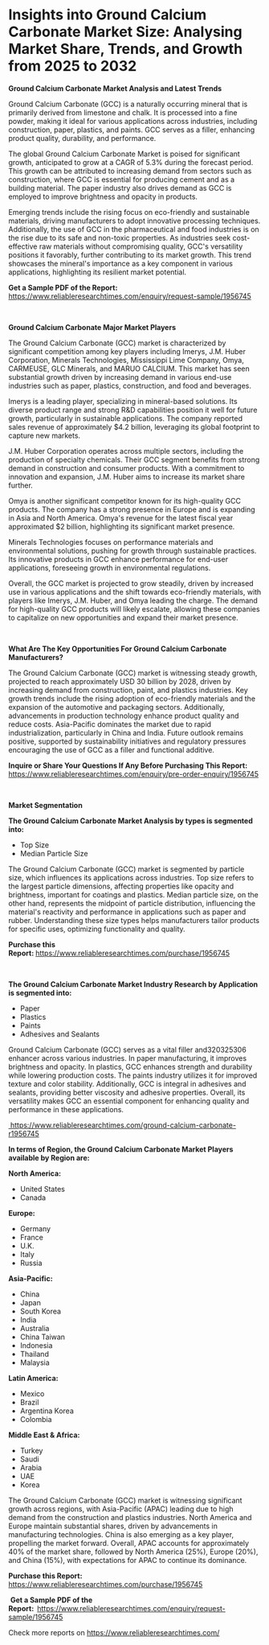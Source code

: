 <p><h1>Insights into Ground Calcium Carbonate Market Size: Analysing Market Share, Trends, and Growth from 2025 to 2032</h1></p><p><strong>Ground Calcium Carbonate Market Analysis and Latest Trends</strong></p>
<p><p>Ground Calcium Carbonate (GCC) is a naturally occurring mineral that is primarily derived from limestone and chalk. It is processed into a fine powder, making it ideal for various applications across industries, including construction, paper, plastics, and paints. GCC serves as a filler, enhancing product quality, durability, and performance.</p><p>The global Ground Calcium Carbonate Market is poised for significant growth, anticipated to grow at a CAGR of 5.3% during the forecast period. This growth can be attributed to increasing demand from sectors such as construction, where GCC is essential for producing cement and as a building material. The paper industry also drives demand as GCC is employed to improve brightness and opacity in products.</p><p>Emerging trends include the rising focus on eco-friendly and sustainable materials, driving manufacturers to adopt innovative processing techniques. Additionally, the use of GCC in the pharmaceutical and food industries is on the rise due to its safe and non-toxic properties. As industries seek cost-effective raw materials without compromising quality, GCC's versatility positions it favorably, further contributing to its market growth. This trend showcases the mineral's importance as a key component in various applications, highlighting its resilient market potential.</p></p>
<p><strong>Get a Sample PDF of the Report:&nbsp;</strong> <a href="https://www.reliableresearchtimes.com/enquiry/request-sample/1956745?utm_campaign=3532&utm_medium=2&utm_source=Github&utm_content=ia&utm_term=01042025&utm_id=ground-calcium-carbonate">https://www.reliableresearchtimes.com/enquiry/request-sample/1956745</a></p>
<p>&nbsp;</p>
<p><strong>Ground Calcium Carbonate Major Market Players</strong></p>
<p><p>The Ground Calcium Carbonate (GCC) market is characterized by significant competition among key players including Imerys, J.M. Huber Corporation, Minerals Technologies, Mississippi Lime Company, Omya, CARMEUSE, GLC Minerals, and MARUO CALCIUM. This market has seen substantial growth driven by increasing demand in various end-use industries such as paper, plastics, construction, and food and beverages.</p><p>Imerys is a leading player, specializing in mineral-based solutions. Its diverse product range and strong R&D capabilities position it well for future growth, particularly in sustainable applications. The company reported sales revenue of approximately $4.2 billion, leveraging its global footprint to capture new markets.</p><p>J.M. Huber Corporation operates across multiple sectors, including the production of specialty chemicals. Their GCC segment benefits from strong demand in construction and consumer products. With a commitment to innovation and expansion, J.M. Huber aims to increase its market share further.</p><p>Omya is another significant competitor known for its high-quality GCC products. The company has a strong presence in Europe and is expanding in Asia and North America. Omya's revenue for the latest fiscal year approximated $2 billion, highlighting its significant market presence.</p><p>Minerals Technologies focuses on performance materials and environmental solutions, pushing for growth through sustainable practices. Its innovative products in GCC enhance performance for end-user applications, foreseeing growth in environmental regulations.</p><p>Overall, the GCC market is projected to grow steadily, driven by increased use in various applications and the shift towards eco-friendly materials, with players like Imerys, J.M. Huber, and Omya leading the charge. The demand for high-quality GCC products will likely escalate, allowing these companies to capitalize on new opportunities and expand their market presence.</p></p>
<p>&nbsp;</p>
<p><strong>What Are The Key Opportunities For Ground Calcium Carbonate Manufacturers?</strong></p>
<p><p>The Ground Calcium Carbonate (GCC) market is witnessing steady growth, projected to reach approximately USD 30 billion by 2028, driven by increasing demand from construction, paint, and plastics industries. Key growth trends include the rising adoption of eco-friendly materials and the expansion of the automotive and packaging sectors. Additionally, advancements in production technology enhance product quality and reduce costs. Asia-Pacific dominates the market due to rapid industrialization, particularly in China and India. Future outlook remains positive, supported by sustainability initiatives and regulatory pressures encouraging the use of GCC as a filler and functional additive.</p></p>
<p><strong>Inquire or Share Your Questions If Any Before Purchasing This Report:</strong> <a href="https://www.reliableresearchtimes.com/enquiry/pre-order-enquiry/1956745?utm_campaign=3532&utm_medium=2&utm_source=Github&utm_content=ia&utm_term=01042025&utm_id=ground-calcium-carbonate">https://www.reliableresearchtimes.com/enquiry/pre-order-enquiry/1956745</a></p>
<p>&nbsp;</p>
<p><strong>Market Segmentation</strong></p>
<p><strong>The Ground Calcium Carbonate Market Analysis by types is segmented into:</strong></p>
<p><ul><li>Top Size</li><li>Median Particle Size</li></ul></p>
<p><p>The Ground Calcium Carbonate (GCC) market is segmented by particle size, which influences its applications across industries. Top size refers to the largest particle dimensions, affecting properties like opacity and brightness, important for coatings and plastics. Median particle size, on the other hand, represents the midpoint of particle distribution, influencing the material's reactivity and performance in applications such as paper and rubber. Understanding these size types helps manufacturers tailor products for specific uses, optimizing functionality and quality.</p></p>
<p><strong>Purchase this Report:&nbsp;</strong><a href="https://www.reliableresearchtimes.com/purchase/1956745?utm_campaign=3532&utm_medium=2&utm_source=Github&utm_content=ia&utm_term=01042025&utm_id=ground-calcium-carbonate">https://www.reliableresearchtimes.com/purchase/1956745</a></p>
<p>&nbsp;</p>
<p><strong>The Ground Calcium Carbonate Market Industry Research by Application is segmented into:</strong></p>
<p><ul><li>Paper</li><li>Plastics</li><li>Paints</li><li>Adhesives and Sealants</li></ul></p>
<p><p>Ground Calcium Carbonate (GCC) serves as a vital filler and320325306 enhancer across various industries. In paper manufacturing, it improves brightness and opacity. In plastics, GCC enhances strength and durability while lowering production costs. The paints industry utilizes it for improved texture and color stability. Additionally, GCC is integral in adhesives and sealants, providing better viscosity and adhesive properties. Overall, its versatility makes GCC an essential component for enhancing quality and performance in these applications.</p></p>
<p><a href="https://www.reliableresearchtimes.com/ground-calcium-carbonate-r1956745?utm_campaign=3532&utm_medium=2&utm_source=Github&utm_content=ia&utm_term=01042025&utm_id=ground-calcium-carbonate">&nbsp;https://www.reliableresearchtimes.com/ground-calcium-carbonate-r1956745</a></p>
<p><strong>In terms of Region, the Ground Calcium Carbonate Market Players available by Region are:</strong></p>
<p>
    <p> <strong> North America: </strong>
        <ul>
            <li>United States</li>
            <li>Canada</li>
        </ul>
        </p> 
    <p> <strong> Europe: </strong>
        <ul>
            <li>Germany</li>
            <li>France</li>
            <li>U.K.</li>
            <li>Italy</li>
            <li>Russia</li>
        </ul>
        </p> 
    <p> <strong> Asia-Pacific: </strong>
        <ul>
            <li>China</li>
            <li>Japan</li>
            <li>South Korea</li>
            <li>India</li>
            <li>Australia</li>
            <li>China Taiwan</li>
            <li>Indonesia</li>
            <li>Thailand</li>
            <li>Malaysia</li>
        </ul>
        </p> 
    <p> <strong> Latin America: </strong>
        <ul>
            <li>Mexico</li>
            <li>Brazil</li>
            <li>Argentina Korea</li>
            <li>Colombia</li>
        </ul>
        </p> 
    <p> <strong> Middle East & Africa: </strong>
        <ul>
            <li>Turkey</li>
            <li>Saudi</li>
            <li>Arabia</li>
            <li>UAE</li>
            <li>Korea</li>
        </ul>
    </p>
    </p>
<p><p>The Ground Calcium Carbonate (GCC) market is witnessing significant growth across regions, with Asia-Pacific (APAC) leading due to high demand from the construction and plastics industries. North America and Europe maintain substantial shares, driven by advancements in manufacturing technologies. China is also emerging as a key player, propelling the market forward. Overall, APAC accounts for approximately 40% of the market share, followed by North America (25%), Europe (20%), and China (15%), with expectations for APAC to continue its dominance.</p></p>
<p><strong>Purchase this Report: </strong><a href="https://www.reliableresearchtimes.com/purchase/1956745?utm_campaign=3532&utm_medium=2&utm_source=Github&utm_content=ia&utm_term=01042025&utm_id=ground-calcium-carbonate">https://www.reliableresearchtimes.com/purchase/1956745</a></p>
<p>&nbsp;<strong>Get a Sample PDF of the Report:&nbsp;&nbsp;</strong><a href="https://www.reliableresearchtimes.com/enquiry/request-sample/1956745?utm_campaign=3532&utm_medium=2&utm_source=Github&utm_content=ia&utm_term=01042025&utm_id=ground-calcium-carbonate">https://www.reliableresearchtimes.com/enquiry/request-sample/1956745</a></p>
<p><strong></strong></p>
<p>Check more reports on <a href="https://www.reliableresearchtimes.com/?utm_campaign=3532&utm_medium=2&utm_source=Github&utm_content=ia&utm_term=01042025&utm_id=ground-calcium-carbonate">https://www.reliableresearchtimes.com/</a></p>